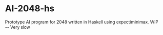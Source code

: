 AI-2048-hs
==========

Prototype AI program for 2048 written in Haskell using expectiminimax. WIP -- Very slow
